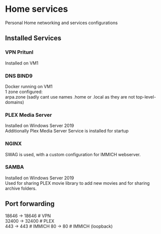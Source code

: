 # Home services
Personal Home networking and services configurations  

## Installed Services 

### VPN Pritunl
Installed on VM1  

### DNS BIND9
Docker running on VM1  
1 zone configured:  
arpa.zone (sadly cant use names .home or .local as they are not top-level-domains)  

### PLEX Media Server
Installed on Windows Server 2019  
Additionally Plex Media Server Service is installed for startup  

### NGINX
SWAG is used, with a custom configuration for IMMICH webserver.

### SAMBA
Installed on Windows Server 2019  
Used for sharing PLEX movie library to add new movies and for sharing archive folders.

## Port forwarding
18646  -> 18646  # VPN  
32400  -> 32400  # PLEX  
443    -> 443    # IMMICH
80     -> 80     # IMMICH (loopback)

